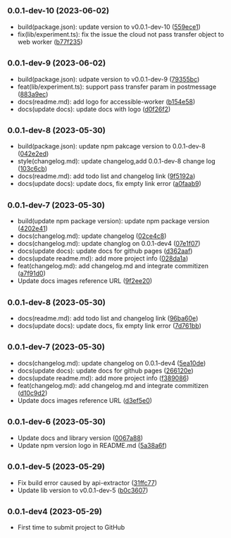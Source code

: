 ## <small>0.0.1-dev-10 (2023-06-02)</small>

* build(package.json): update version to v0.0.1-dev-10 ([559ece1](https://github.com/Okay6/accessible-worker/commit/559ece1))
* fix(lib/experiment.ts): fix the issue the cloud not pass transfer object to web worker ([b77f235](https://github.com/Okay6/accessible-worker/commit/b77f235))



## <small>0.0.1-dev-9 (2023-06-02)</small>

* build(package.json): udpate version to v0.0.1-dev-9 ([79355bc](https://github.com/Okay6/accessible-worker/commit/79355bc))
* feat(lib/experiment.ts): support pass transfer param in postmessage ([883a9ec](https://github.com/Okay6/accessible-worker/commit/883a9ec))
* docs(readme.md): add logo for accessible-worker ([b154e58](https://github.com/Okay6/accessible-worker/commit/b154e58))
* docs(update docs): update docs with logo ([d0f26f2](https://github.com/Okay6/accessible-worker/commit/d0f26f2))



## <small>0.0.1-dev-8 (2023-05-30)</small>

* build(package.json): update npm pakcage version to 0.0.1-dev-8 ([042e2ed](https://github.com/Okay6/accessible-worker/commit/042e2ed))
* style(changelog.md): update changelog,add 0.0.1-dev-8 change log ([103c6cb](https://github.com/Okay6/accessible-worker/commit/103c6cb))
* docs(readme.md): add todo list and changelog link ([9f5192a](https://github.com/Okay6/accessible-worker/commit/9f5192a))
* docs(update docs): update docs, fix empty link error ([a0faab9](https://github.com/Okay6/accessible-worker/commit/a0faab9))



## <small>0.0.1-dev-7 (2023-05-30)</small>

* build(update npm package version): update npm package version ([4202e41](https://github.com/Okay6/accessible-worker/commit/4202e41))
* docs(changelog.md): update changelog ([02ce4c8](https://github.com/Okay6/accessible-worker/commit/02ce4c8))
* docs(changelog.md): update changlog on 0.0.1-dev4 ([07e1f07](https://github.com/Okay6/accessible-worker/commit/07e1f07))
* docs(update docs): update docs for github pages ([d362aaf](https://github.com/Okay6/accessible-worker/commit/d362aaf))
* docs(update readme.md): add more project info ([028da1a](https://github.com/Okay6/accessible-worker/commit/028da1a))
* feat(changelog.md): add changelog.md and integrate commitizen ([a7f91d0](https://github.com/Okay6/accessible-worker/commit/a7f91d0))
* Update docs images reference URL ([9f2ee20](https://github.com/Okay6/accessible-worker/commit/9f2ee20))



## <small>0.0.1-dev-8 (2023-05-30)</small>
* docs(readme.md): add todo list and changelog link ([96ba60e](https://github.com/Okay6/accessible-worker/commit/96ba60e))
* docs(update docs): update docs, fix empty link error ([7d761bb](https://github.com/Okay6/accessible-worker/commit/7d761bb))


## <small>0.0.1-dev-7 (2023-05-30)</small>
* docs(changelog.md): update changelog on 0.0.1-dev4 ([5ea10de](https://github.com/Okay6/accessible-worker/commit/5ea10de))
* docs(update docs): update docs for github pages ([266120e](https://github.com/Okay6/accessible-worker/commit/266120e))
* docs(update readme.md): add more project info ([f389086](https://github.com/Okay6/accessible-worker/commit/f389086))
* feat(changelog.md): add changelog.md and integrate commitizen ([d10c9d2](https://github.com/Okay6/accessible-worker/commit/d10c9d2))
* Update docs images reference URL ([d3ef5e0](https://github.com/Okay6/accessible-worker/commit/d3ef5e0))

## <small>0.0.1-dev-6 (2023-05-30)</small>
* Update docs and library version ([0067a88](https://github.com/Okay6/accessible-worker/commit/0067a88))
* Update npm version logo in README.md ([5a38a6f](https://github.com/Okay6/accessible-worker/commit/5a38a6f))


## <small>0.0.1-dev-5 (2023-05-29)</small>
* Fix build error caused by api-extractor ([31ffc77](https://github.com/Okay6/accessible-worker/commit/31ffc77))
* Update lib version to v0.0.1-dev-5 ([b0c3607](https://github.com/Okay6/accessible-worker/commit/b0c3607))


## <small>0.0.1-dev4 (2023-05-29)</small>
* First time to submit project to GitHub